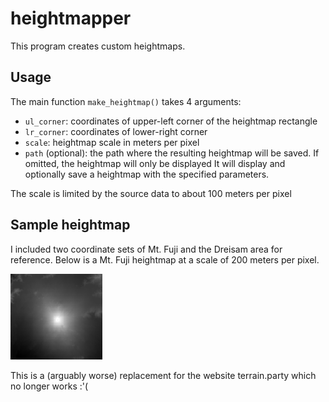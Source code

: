 # heightmapper

This program creates custom heightmaps.

## Usage

The main function `make_heightmap()` takes 4 arguments:
- `ul_corner`: coordinates of upper-left corner of the heightmap rectangle
- `lr_corner`: coordinates of lower-right corner
- `scale`: heightmap scale in meters per pixel
- `path` (optional): the path where the resulting heightmap will be saved. If omitted, the heightmap will only be displayed
It will display and optionally save a heightmap with the specified parameters.

The scale is limited by the source data to about 100 meters per pixel

## Sample heightmap
I included two coordinate sets of Mt. Fuji and the Dreisam area for reference. Below is a Mt. Fuji heightmap at a scale of 200 meters per pixel.

![富士山](/sample.png)


This is a (arguably worse) replacement for the website terrain.party which no longer works :'(